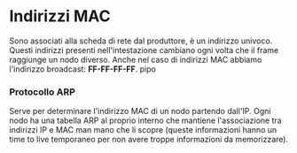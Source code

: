 # Indirizzi MAC
Sono associati alla scheda di rete dal produttore, è un indirizzo univoco.
Questi indirizzi presenti nell'intestazione cambiano ogni volta che il frame raggiunge un nodo diverso.
Anche nel caso di indirizzi MAC abbiamo l'indirizzo broadcast: **FF-FF-FF-FF**.
pipo
### Protocollo ARP
Serve per determinare l'indirizzo MAC di un nodo partendo dall'IP. Ogni nodo ha una tabella ARP al proprio interno che mantiene l'associazione tra indirizzi IP e MAC man mano che li scopre (queste informazioni hanno un time to live temporaneo per non avere troppe informazioni da memorizzare).
